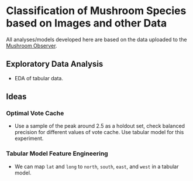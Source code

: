 # Classification of Mushroom Species based on Images and other Data

All analyses/models developed here are based on the data uploaded to the [Mushroom Observer](https://mushroomobserver.org/).

## Exploratory Data Analysis
- EDA of tabular data.

## Ideas
### Optimal Vote Cache
- Use a sample of the peak around 2.5 as a holdout set, check balanced precision for different values of vote cache. Use tabular model for this experiment.

### Tabular Model Feature Engineering
- We can map `lat` and `long` to `north`, `south`, `east`, and `west` in a tabular model.